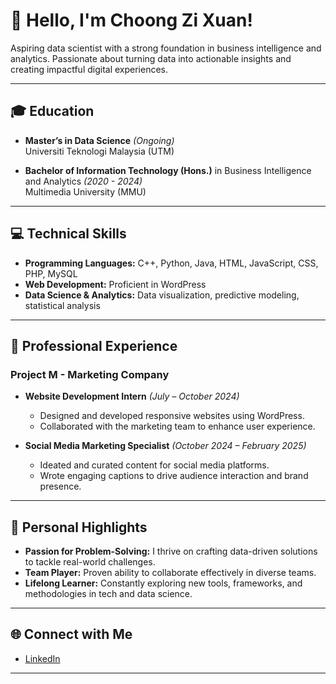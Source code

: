 
# 👋 Hello, I'm Choong Zi Xuan!

Aspiring data scientist with a strong foundation in business intelligence and analytics. Passionate about turning data into actionable insights and creating impactful digital experiences.

---

## 🎓 Education
- **Master’s in Data Science** *(Ongoing)*  
  Universiti Teknologi Malaysia (UTM)  

- **Bachelor of Information Technology (Hons.)** in Business Intelligence and Analytics *(2020 - 2024)*  
  Multimedia University (MMU)  

---

## 💻 Technical Skills
- **Programming Languages:** C++, Python, Java, HTML, JavaScript, CSS, PHP, MySQL  
- **Web Development:** Proficient in WordPress  
- **Data Science & Analytics:** Data visualization, predictive modeling, statistical analysis  

---

## 💼 Professional Experience
### **Project M - Marketing Company**  
- **Website Development Intern** *(July – October 2024)*  
  - Designed and developed responsive websites using WordPress.  
  - Collaborated with the marketing team to enhance user experience.  

- **Social Media Marketing Specialist** *(October 2024 – February 2025)*  
  - Ideated and curated content for social media platforms.  
  - Wrote engaging captions to drive audience interaction and brand presence.  

---

## 🌟 Personal Highlights
- **Passion for Problem-Solving:** I thrive on crafting data-driven solutions to tackle real-world challenges.  
- **Team Player:** Proven ability to collaborate effectively in diverse teams.  
- **Lifelong Learner:** Constantly exploring new tools, frameworks, and methodologies in tech and data science.  

---

## 🌐 Connect with Me
- [LinkedIn](https://www.linkedin.com/in/zi-xuan-choong-3a7a48223/)
---

 



